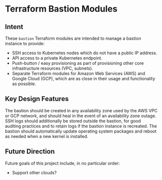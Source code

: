 # Terraform Bastion Modules

## Intent

These `bastion` Terraform modules are intended to manage a bastion instance to provide:

* SSH access to Kubernetes nodes which do not have a public IP address.
* API access to a private Kubernetes endpoint.
* Push-button / easy provisioning as part of provisioning other core infrastructure resources (VPC, subnets).
* Separate Terraform modules for Amazon Web Services (AWS) and Google Cloud (GCP), which are as close in their usage and functionality as possible.

## Key Design Features

The bastion should be created in any availability zone used by the AWS VPC or GCP network, and should heal in the event of an availability zone outage. SSH logs should additionally be stored outside the bastion, for good auditing practices and to retain logs if the bastion instance is recreated. The bastion should automatically update operating system packages and reboot as needed when a new kernel is installed.

## Future Direction

Future goals of this project include, in no particular order:

* Support other clouds?